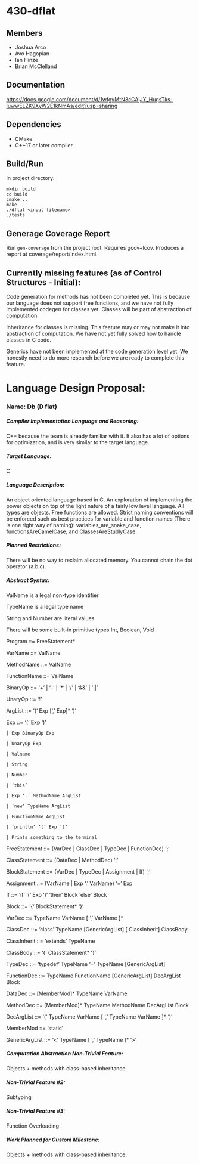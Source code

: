 # 430-dflat

## Members
- Joshua Arco
- Avo Hagopian
- Ian Hinze
- Brian McClelland

## Documentation
https://docs.google.com/document/d/1wfgvMtN3cCAjJY_HuqsTks-IuwwELZK9XyW2E1kNmAs/edit?usp=sharing

## Dependencies
- CMake
- C++17 or later compiler

## Build/Run
In project directory:
```
mkdir build
cd build
cmake ..
make
./dflat <input filename>
./tests
```

## Generage Coverage Report
Run ```gen-coverage``` from the project root. Requires gcov+lcov. Produces a report at coverage/report/index.html.

## Currently missing features (as of Control Structures - Initial):
Code generation for methods has not been completed yet. This is because our language does not support free functions,
and we have not fully implemented codegen for classes yet. Classes will be part of abstraction of computation. 

Inheritance for classes is missing. This feature may or may not make it into abstraction of computation. We have not
yet fully solved how to handle classes in C code. 

Generics have not been implemented at the code generation level yet. We honestly need to do more research before
we are ready to complete this feature. 


<h1>Language Design Proposal:</h1>
<h3>Name: Db (D flat)</h3>
 
<h5>Compiler Implementation Language and Reasoning:</h5>
C++ because the team is already familiar with it. It also has a lot of options for optimization, and is very similar to the target language. 
 
<h5>Target Language:</h5>
C
 
<h5>Language Description:</h5>
An object oriented language based in C. An exploration of implementing the power objects on top of the light nature of a fairly low level language. All types are objects. Free functions are allowed. Strict naming conventions will be enforced such as best practices for variable and function names (There is one right way of naming): variables_are_snake_case, functionsAreCamelCase, and ClassesAreStudlyCase.
 
<h5>Planned Restrictions:</h5>
There will be no way to reclaim allocated memory.
You cannot chain the dot operator (a.b.c). 
 
<h5>Abstract Syntax:</h5>

ValName is a legal non-type identifier

TypeName is a legal type name

String and Number are literal values

There will be some built-in primitive types Int, Boolean, Void


Program ::= FreeStatement*

VarName ::= ValName

MethodName ::= ValName

FunctionName ::= ValName

BinaryOp ::= ‘+’ | ‘-’ | ‘*’ | ‘/’ | ‘&&’ | ‘||’

UnaryOp ::= ‘!’

ArgList ::= ‘(‘ Exp [‘,’ Exp]* ‘)’

Exp ::= ‘(‘ Exp ‘)’

    | Exp BinaryOp Exp
    
    | UnaryOp Exp
    
    | Valname
    
    | String
    
    | Number
    
    | ‘this’
    
    | Exp ‘.’ MethodName ArgList
    
    | ‘new’ TypeName ArgList
    
    | FunctionName ArgList
    
    | ‘println’ ‘(‘ Exp ‘)’
    
    | Prints something to the terminal

FreeStatement ::= (VarDec | ClassDec | TypeDec | FunctionDec) ‘;’

ClassStatement ::= (DataDec | MethodDec) ‘;’

BlockStatement ::= (VarDec | TypeDec | Assignment | If) ‘;’

Assignment ::= (VarName | Exp ‘.’ VarName) ‘=’ Exp

If ::= ‘if’ ‘(‘ Exp ‘)’ ‘then’ Block ‘else’ Block

Block ::= ‘{‘ BlockStatement* ‘}’

VarDec ::= TypeName VarName [ ‘,’ VarName ]*

ClassDec ::= ‘class’ TypeName [GenericArgList] [ ClassInherit] ClassBody

ClassInherit ::= ‘extends’ TypeName

ClassBody ::= ‘{‘ ClassStatement* ‘}’

TypeDec ::= ‘typedef’ TypeName ‘=’ TypeName [GenericArgList]

FunctionDec ::= TypeName FunctionName [GenericArgList] DecArgList Block

DataDec ::= [MemberMod]* TypeName VarName

MethodDec ::= [MemberMod]* TypeName MethodName DecArgList Block

DecArgList ::= ‘(‘ TypeName VarName [ ‘,’ TypeName VarName ]* ‘)’

MemberMod ::= ‘static’

GenericArgList ::= ‘<’ TypeName [ ‘,’ TypeName ]* ‘>’


<h5>Computation Abstraction Non-Trivial Feature:</h5>
Objects + methods with class-based inheritance.

<h5>Non-Trivial Feature #2:</h5>
Subtyping

<h5>Non-Trivial Feature #3:</h5>
Function Overloading

<h5>Work Planned for Custom Milestone:</h5>
Objects + methods with class-based inheritance.
